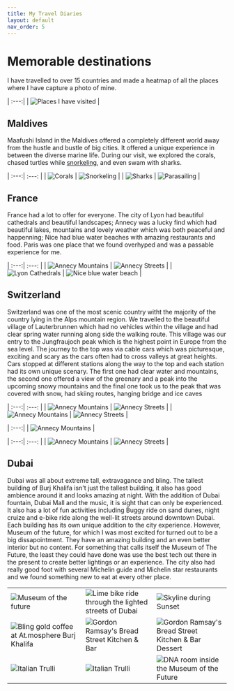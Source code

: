 ```yaml
---
title: My Travel Diaries
layout: default
nav_order: 5
---
```


# Memorable destinations
I have travelled to over 15 countries and made a heatmap of all the places where I have capture a photo of mine.  

| :---:|
| ![Places I have visited](photos/heatmap.jpg) | 

## Maldives

Maafushi Island in the Maldives offered a completely different world away from the hustle and bustle of big cities. It offered a unique experience in between the diverse marine life. During our visit, we explored the corals, chased turtles while [snorkeling](photos/snorkeling.mp4), and even swam with sharks.

| :---:| :---: |
| ![Corals](photos/corals.JPG) | ![Snorkeling](photos/turtles.JPG)  |
| ![Sharks](photos/sharks.png) | ![Parasailing](photos/parasailing2.png) | 


## France
France had a lot to offer for everyone. The city of Lyon had beautiful cathedrals and beautiful landscapes; Annecy was a lucky find which had beautiful lakes, mountains and lovely weather which was both peaceful and happenning; Nice had blue water beaches with amazing restaurants and food. Paris was one place that we found overhyped and was a passable experience for me.

| :---:| :---: |
| ![Annecy Mountains](photos/france/annecy_mountains.jpg) | ![Annecy Streets](photos/france/annecy_streets.jpg) |
| ![Lyon Cathedrals](photos/france/lyon_cathedrals.jpg) | ![Nice blue water beach](photos/france/nice_beach.jpg) | 


## Switzerland
Switzerland was one of the most scenic country witht the majority of the country lying in the Alps mountain region. We travelled to the beautiful village of Lauterbrunnen which had no vehicles within the village and had clear spring water running along side the walking route. This village was our entry to the Jungfraujoch peak which is the highest point in Europe from the sea level. The journey to the top was via cable cars which was picturesque, exciting and scary as the cars often had to cross valleys at great heights. Cars stopped at different stations along the way to the top and each station had its own unique scenary. The first one had clear water and mountains, the second one offered a view of the greenary and a peak into the upcoming snowy mountains and the final one took us to the peak that was covered with snow, had skiing routes, hanging bridge and ice caves

| :---:| :---: |
| ![Annecy Mountains](photos/switzerland/lauterbraunen.jpg) | ![Annecy Streets](photos/switzerland/cable_rides.jpg) |
| ![Annecy Mountains](photos/switzerland/level1.jpg) | ![Annecy Streets](photos/switzerland/level1_house.jpg) |

| :---:|
| ![Annecy Mountains](photos/switzerland/panaromic_top.jpg) |

| :---:| :---: |
| ![Annecy Mountains](photos/switzerland/mountain.jpg) | ![Annecy Streets](photos/switzerland/ice_cave.jpg) |



## Dubai
Dubai was all about extreme tall, extravagance and bling. The tallest building of Burj Khalifa isn't just the tallest building, it also has good ambience around it and looks amazing at night. With the addition of Dubai fountain, Dubai Mall and the music, it is sight that can only be experienced. It also has a lot of fun activities including Buggy ride on sand dunes, night cruize and e-bike ride along the well-lit streets around downtown Dubai. Each building has its own unique addition to the city experience. However, Museum of the future, for which I was most excited for turned out to be a big dissapointment. They have an amazing building and an even better interior but no content. For something that calls itself the Museum of The Future, the least they could have done was use the best tech out there in the present to create better lightings or an experience. The city also had really good foot with several Michelin guide and Michelin star restaurants and we found something new to eat at every other place. 
<table>
    <tbody>
        <tr>
            <td><img src="photos/dubai/fountain.png" alt="Museum of the future"></td>
            <td><img src="photos/dubai/lime.png" alt="Lime bike ride through the lighted streets of Dubai"></td>
            <td><img src="photos/dubai/sunset.jpg" alt="Skyline during Sunset"></td>
        </tr>
        <tr>
            <td><img src="photos/dubai/gold_coffee.jpg" alt="Bling gold coffee at At.mosphere Burj Khalifa"></td>
            <td colspan><img src="photos/dubai/ramsay.jpg" alt="Gordon Ramsay's Bread Street Kitchen & Bar"></td>
            <td colspan><img src="photos/dubai/food.jpg" alt="Gordon Ramsay's Bread Street Kitchen & Bar Dessert"></td>
        </tr>
        <tr>
            <td ><img src="photos/dubai/buggy.png" alt="Italian Trulli"></td>
            <td colspan><img src="photos/dubai/cruize.jpg" alt="Italian Trulli"></td>
            <td colspan><img src="photos/dubai/mof_dna.jpg" alt="DNA room inside the Museum of the Future"></td>
        </tr>
    </tbody>
</table>
